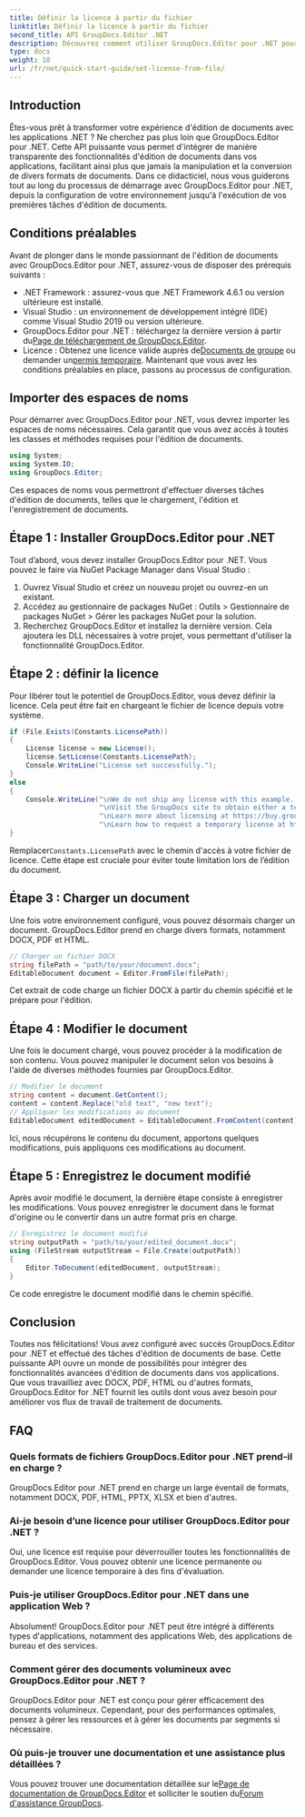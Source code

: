 ```yaml
---
title: Définir la licence à partir du fichier
linktitle: Définir la licence à partir du fichier
second_title: API GroupDocs.Editor .NET
description: Découvrez comment utiliser GroupDocs.Editor pour .NET pour une édition transparente de documents dans vos applications. Guide étape par étape, conseils et FAQ inclus.
type: docs
weight: 10
url: /fr/net/quick-start-guide/set-license-from-file/
---
```

## Introduction
Êtes-vous prêt à transformer votre expérience d'édition de documents avec les applications .NET ? Ne cherchez pas plus loin que GroupDocs.Editor pour .NET. Cette API puissante vous permet d'intégrer de manière transparente des fonctionnalités d'édition de documents dans vos applications, facilitant ainsi plus que jamais la manipulation et la conversion de divers formats de documents. Dans ce didacticiel, nous vous guiderons tout au long du processus de démarrage avec GroupDocs.Editor pour .NET, depuis la configuration de votre environnement jusqu'à l'exécution de vos premières tâches d'édition de documents.
## Conditions préalables
Avant de plonger dans le monde passionnant de l'édition de documents avec GroupDocs.Editor pour .NET, assurez-vous de disposer des prérequis suivants :
- .NET Framework : assurez-vous que .NET Framework 4.6.1 ou version ultérieure est installé.
- Visual Studio : un environnement de développement intégré (IDE) comme Visual Studio 2019 ou version ultérieure.
-  GroupDocs.Editor pour .NET : téléchargez la dernière version à partir du[Page de téléchargement de GroupDocs.Editor](https://releases.groupdocs.com/editor/net/).
-  Licence : Obtenez une licence valide auprès de[Documents de groupe](https://purchase.groupdocs.com/buy) ou demander un[permis temporaire](https://purchase.groupdocs.com/temporary-license/).
Maintenant que vous avez les conditions préalables en place, passons au processus de configuration.
## Importer des espaces de noms
Pour démarrer avec GroupDocs.Editor pour .NET, vous devrez importer les espaces de noms nécessaires. Cela garantit que vous avez accès à toutes les classes et méthodes requises pour l'édition de documents.
```csharp
using System;
using System.IO;
using GroupDocs.Editor;
```
Ces espaces de noms vous permettront d'effectuer diverses tâches d'édition de documents, telles que le chargement, l'édition et l'enregistrement de documents.
## Étape 1 : Installer GroupDocs.Editor pour .NET
Tout d’abord, vous devez installer GroupDocs.Editor pour .NET. Vous pouvez le faire via NuGet Package Manager dans Visual Studio :
1. Ouvrez Visual Studio et créez un nouveau projet ou ouvrez-en un existant.
2. Accédez au gestionnaire de packages NuGet : Outils > Gestionnaire de packages NuGet > Gérer les packages NuGet pour la solution.
3. Recherchez GroupDocs.Editor et installez la dernière version.
Cela ajoutera les DLL nécessaires à votre projet, vous permettant d'utiliser la fonctionnalité GroupDocs.Editor.
## Étape 2 : définir la licence
Pour libérer tout le potentiel de GroupDocs.Editor, vous devez définir la licence. Cela peut être fait en chargeant le fichier de licence depuis votre système.
```csharp
if (File.Exists(Constants.LicensePath))
{
    License license = new License();
    license.SetLicense(Constants.LicensePath);
    Console.WriteLine("License set successfully.");
}
else
{
    Console.WriteLine("\nWe do not ship any license with this example. " +
                      "\nVisit the GroupDocs site to obtain either a temporary or permanent license. " +
                      "\nLearn more about licensing at https://buy.groupdocs.com/faqs/licensing. " +
                      "\nLearn how to request a temporary license at https://buy.groupdocs.com/temporary-license.");
}
```
 Remplacer`Constants.LicensePath` avec le chemin d'accès à votre fichier de licence. Cette étape est cruciale pour éviter toute limitation lors de l’édition du document. 
## Étape 3 : Charger un document
Une fois votre environnement configuré, vous pouvez désormais charger un document. GroupDocs.Editor prend en charge divers formats, notamment DOCX, PDF et HTML.
```csharp
// Charger un fichier DOCX
string filePath = "path/to/your/document.docx";
EditableDocument document = Editor.FromFile(filePath);
```
Cet extrait de code charge un fichier DOCX à partir du chemin spécifié et le prépare pour l'édition.
## Étape 4 : Modifier le document
Une fois le document chargé, vous pouvez procéder à la modification de son contenu. Vous pouvez manipuler le document selon vos besoins à l'aide de diverses méthodes fournies par GroupDocs.Editor.
```csharp
// Modifier le document
string content = document.GetContent();
content = content.Replace("old text", "new text");
// Appliquer les modifications au document
EditableDocument editedDocument = EditableDocument.FromContent(content);
```
Ici, nous récupérons le contenu du document, apportons quelques modifications, puis appliquons ces modifications au document.
## Étape 5 : Enregistrez le document modifié
Après avoir modifié le document, la dernière étape consiste à enregistrer les modifications. Vous pouvez enregistrer le document dans le format d'origine ou le convertir dans un autre format pris en charge.
```csharp
// Enregistrez le document modifié
string outputPath = "path/to/your/edited_document.docx";
using (FileStream outputStream = File.Create(outputPath))
{
    Editor.ToDocument(editedDocument, outputStream);
}
```
Ce code enregistre le document modifié dans le chemin spécifié.
## Conclusion
Toutes nos félicitations! Vous avez configuré avec succès GroupDocs.Editor pour .NET et effectué des tâches d'édition de documents de base. Cette puissante API ouvre un monde de possibilités pour intégrer des fonctionnalités avancées d'édition de documents dans vos applications. Que vous travailliez avec DOCX, PDF, HTML ou d'autres formats, GroupDocs.Editor for .NET fournit les outils dont vous avez besoin pour améliorer vos flux de travail de traitement de documents.
## FAQ
### Quels formats de fichiers GroupDocs.Editor pour .NET prend-il en charge ?
GroupDocs.Editor pour .NET prend en charge un large éventail de formats, notamment DOCX, PDF, HTML, PPTX, XLSX et bien d'autres.
### Ai-je besoin d’une licence pour utiliser GroupDocs.Editor pour .NET ?
Oui, une licence est requise pour déverrouiller toutes les fonctionnalités de GroupDocs.Editor. Vous pouvez obtenir une licence permanente ou demander une licence temporaire à des fins d'évaluation.
### Puis-je utiliser GroupDocs.Editor pour .NET dans une application Web ?
Absolument! GroupDocs.Editor pour .NET peut être intégré à différents types d'applications, notamment des applications Web, des applications de bureau et des services.
### Comment gérer des documents volumineux avec GroupDocs.Editor pour .NET ?
GroupDocs.Editor pour .NET est conçu pour gérer efficacement des documents volumineux. Cependant, pour des performances optimales, pensez à gérer les ressources et à gérer les documents par segments si nécessaire.
### Où puis-je trouver une documentation et une assistance plus détaillées ?
 Vous pouvez trouver une documentation détaillée sur le[Page de documentation de GroupDocs.Editor](https://reference.groupdocs.com/editor/net/) et solliciter le soutien du[Forum d'assistance GroupDocs](https://forum.groupdocs.com/c/editor/20).